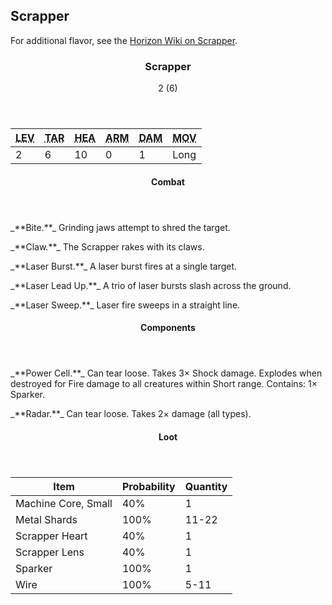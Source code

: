 <!-- +template machine scrapper cypher-creature -->

## Scrapper

For additional flavor, see the [Horizon Wiki on Scrapper](https://horizon.fandom.com/wiki/Scrapper).

<div class="cypher-stat-block stat-block">
    <article>
        <header class="title">
            <h3><span class="word" markdown="1">Scrapper</span></h3>
            <aside class="level-and-target">2 (6)</aside>
        </header>
        <section class="stats-tab">
        <table class="stats">
            <thead>
                <tr>
                    <th><abbr title="Level">LEV</abbr></th>
                    <th><abbr title="Target Number">TAR</abbr></th>
                    <th><abbr title="Health">HEA</abbr></th>
                    <th><abbr title="Armor">ARM</abbr></th>
                    <th><abbr title="Damage">DAM</abbr></th>
                    <th><abbr title="Movement">MOV</abbr></th>
                </tr>
            </thead>
            <tbody>
                <tr>
                    <td>2</td>
                    <td>6</td>
                    <td>10</td>
                    <td>0</td>
                    <td>1</td>
                    <td>Long</td>
                </tr>
            </tbody>
        </table>
        </section>
        <section class="points">
        </section>
        <section class="combats">
            <header>
                <h4>Combat</h4>
            </header>

<p markdown="1">
_**Bite.**_
Grinding jaws attempt to shred the target.
</p>
<p markdown="1">
_**Claw.**_
The Scrapper rakes with its claws.
</p>
<p markdown="1">
_**Laser Burst.**_
A laser burst fires at a single target.
</p>
<p markdown="1">
_**Laser Lead Up.**_
A trio of laser bursts slash across the ground.
</p>
<p markdown="1">
_**Laser Sweep.**_
Laser fire sweeps in a straight line.
</p>
        </section>
        <section class="components">
            <header>
                <h4>Components</h4>
            </header>


<p class="component" markdown="1">
_**Power Cell.**_
Can tear loose.
Takes 3&times; Shock damage.
Explodes when destroyed for Fire damage to all creatures within Short range.
Contains: 1&times; Sparker.
</p>

<p class="component" markdown="1">
_**Radar.**_
Can tear loose.
Takes 2&times; damage (all types).
</p>
        </section>
        <section class="loot-items">
                <header>
                    <h4>Loot</h4>
                </header>
                <table class="loot-list">
                    <thead>
                        <tr>
                            <th>Item</th>
                            <th class="loot-percent">Probability</th>
                            <th class="loot-qty">Quantity</th>
                        </tr>
                    </thead>
                    <tbody>
        <tr><td class="loot-title">Machine Core, Small</td><td class="loot-percent">40%</td><td class="loot-qty">1</td></tr>
<tr><td class="loot-title">Metal Shards</td><td class="loot-percent">100%</td><td class="loot-qty">11-22</td></tr>
<tr><td class="loot-title">Scrapper Heart</td><td class="loot-percent">40%</td><td class="loot-qty">1</td></tr>
<tr><td class="loot-title">Scrapper Lens</td><td class="loot-percent">40%</td><td class="loot-qty">1</td></tr>
<tr><td class="loot-title">Sparker</td><td class="loot-percent">100%</td><td class="loot-qty">1</td></tr>
<tr><td class="loot-title">Wire</td><td class="loot-percent">100%</td><td class="loot-qty">5-11</td></tr>
                    </tbody>
                </table>
            </section>
    </article>
</div>


<!-- -template machine scrapper cypher-creature -->
